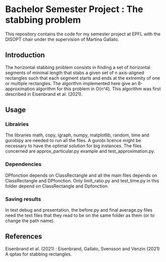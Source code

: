 # Bachelor Semester Project : The stabbing problem
This repository contains the code for my semester project at EPFL with the DISOPT chair under the supervision of Martina Gallato. 

## Introduction
The horizontal stabbing problem consists in finding a set of horizontal segments of minimal length that stabs a given set of n axis-aligned rectangles such that each segment starts and ends at the extremity of one or multiple rectangles. The algorithm implemented here give an 8-approximation algorithm for this problem in O(n^4). This algorithm was first described in Eisenbrand et al. (2021).

## Usage

### Librairies
The libraries math, copy, igraph, numpy, matplotlib, random, time and gurobipy are needed to run all the files.
A gurobi licence might be necessary to have the optimal solution for big instances. The files concerned are approx_particular.py example and test_approximation.py.

### Dependencies
DPfonction depends on ClassRectangle and all the main files depends on ClassRectangle and DPfonction.
Only limit_ratio.py and test_time.py in this folder depend on ClassRectangle and Dpfonction.

### Saving results
In test debug and presentation, the before.py and final average.py files need the text files that they read to be on the same folder as them (or to change the path name).

## References
Eisenbrand et al. (2021) : Eisenbrand, Gallato, Svensson and Venzin (2021) A qptas for stabbing rectangles.
